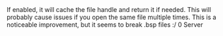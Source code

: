 <function name="holylib_filesystem_cachefilehandle" parent="" type="libraryfield">
    <description>
		If enabled, it will cache the file handle and return it if needed.  
		<note>
			This will probably cause issues if you open the same file multiple times.  
		</note>
		<warning>
			This is a noticeable improvement, but it seems to break .bsp files :/
		</warning>
    </description>
    <value>0</value>
    <realm>Server</realm>
</function>